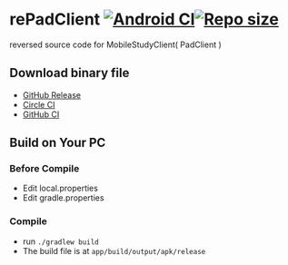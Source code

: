 # rePadClient [![Android CI](https://github.com/Cai1Hsu/rePadClient/actions/workflows/android.yml/badge.svg?branch=master)](https://github.com/Cai1Hsu/rePadClient/actions/workflows/android.yml)[![Repo size](https://img.shields.io/github/repo-size/Cai1Hsu/rePadClient)](https://github.com/Cai1Hsu/rePadClient)
reversed source code for MobileStudyClient( PadClient )

## Download binary file
- [GitHub Release](https://github.com/Cai1Hsu/rePadClient/releases/latest)
- [Circle CI](https://app.circleci.com/pipelines/github/Cai1Hsu/rePadClient?branch=master)
- [GitHub CI](https://github.com/Cai1Hsu/rePadClient/actions)

## Build on Your PC

### Before Compile
- Edit local.properties
- Edit gradle.properties

### Compile
- run `./gradlew build`
- The build file is at `app/build/output/apk/release`
